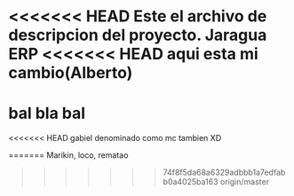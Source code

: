 <<<<<<< HEAD
Este el archivo de descripcion del proyecto. 
Jaragua ERP
<<<<<<< HEAD
aqui esta mi cambio(Alberto)
=======

bal bla bal
=======
<<<<<<< HEAD
gabiel denominado como mc tambien XD

=======
Marikin, loco, rematao
>>>>>>> 74f8f5da68a6329adbbb1a7edfabb0a4025ba163
>>>>>>> origin/master
